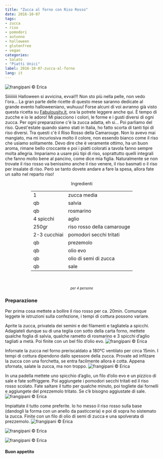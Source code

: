 ```yaml
---
title: "Zucca al forno con Riso Rosso"
date: 2016-10-07
tags:
- zucca
- riso
- pomodori
- autunno
- halloween
- glutenfree
- vegan
categories:
- Salato
- "Piatti Unici"
label: 2016-10-07-zucca-al-forno
lang: it
---
```

![](header.jpg "frangipani © Erica")

Siiiiiiiii Halloween si avvicina, evvai!!! Non sto più nella pelle, non vedo l'ora... La gran parte delle ricette di questo mese saranno dedicate al grande evento halloweeniano, wuhuuu! Forse alcuni di voi avranno già visto questa ricetta su <a href="http://fabulousity.it" target="_blank">Fabulousity.it</a>, ora la potrete leggere anche qui. È tempo di zucche e io le adoro! Mi piacciono i colori, le forme e i gusti diversi di ogni zucca. Per ogni preparazione c'è la zucca adatta, eh si... Poi parliamo del riso. Quest'estate quando siamo stati in Italia, ho fatto scorta di tanti tipi di riso diversi. Tra questi c'è il Riso Rosso della Camarouge. Non lo avevo mai mangiato, ma mi incuriosiva molto il colore, non essendo bianco come il riso che usiamo solitamente. Devo dire che è veramente ottimo, ha un buon aroma, rimane bello croccante e poi i piatti colorati a tavola fanno sempre molta allegria. Impariamo a usare più tipi di riso, soprattutto quelli integrali che fanno molto bene al pancino, come dice mia figlia. Naturalmente se non trovate il riso rosso va benissimo anche il riso venere, il riso basmati o il riso per insalate di riso. Però se tanto dovete andare a fare la spesa, allora fate un salto nel reparto riso!

<div id="wrapper" style="text-align: center">
  <div id="yourdiv" style="display: inline-block;">
    <div class="ingredients">
      <div class="ingredients-title">Ingredienti</div>
      <table>
        <tbody>
          <tr>
            <td>1</td>
            <td>zucca media</td>
          </tr>
          <tr>
            <td>qb</td>
            <td>salvia</td>
          </tr>
          <tr>
            <td>qb</td>
            <td>rosmarino</td>
          </tr>
          <tr>
            <td>4 spicchi</td>
            <td>aglio</td>
          </tr>
          <tr>
            <td>250gr</td>
            <td>riso rosso della camarouge</td>
          </tr>
          <tr>
            <td>2-3 cucchiai</td>
            <td>pomodori secchi tritati</td>
          </tr>
          <tr>
            <td>qb</td>
            <td>prezemolo</td>
          </tr>
          <tr>
            <td>qb</td>
            <td>olio evo</td>
          </tr>
          <tr>
            <td>qb</td>
            <td>olio di semi di zucca</td>
          </tr>
          <tr>
            <td>qb</td>
            <td>sale</td>  
          </tr>
        </tbody>
      </table>
      <br></br>
      <i class="pull-right" style="font-size: 80%;">per 4 persone</i>
    </div>
  </div>
</div>


<h3>
  <font color="grey">
    <i class="fa-solid fa-gears"></i>
  </font> Preparazione
</h3>

Per prima cosa mettete a bollire il riso rosso per ca. 20min. Comunque leggete le istruzioni sulla confezione, i tempi di cottura possono variare.

Aprite la zucca, privatela dei semini e dei filamenti e tagliatela a spicchi. Adagiateli dunque su di una teglia con sotto della carta forno, mettete qualche foglia di salvia, qualche rametto di rosmarino e 3 spicchi d’aglio tagliati a metà. Poi finite con un bel filo d’olio evo.
![](zucca.jpg "frangipani © Erica")

Infornate la zucca nel forno preriscaldato a 180°C ventilato per circa 15min. I tempi di cottura dipendono dallo spessore della zucca. Provate ad infilzare la zucca con una forchetta, se entra facilmente allora è cotta. Appena sfornata, salate la zucca, ma non troppo.
![](zuccacotta.jpg "frangipani © Erica")

In una padella mettete uno spicchio d’aglio, un filo d’olio evo e un pizzico di sale e fate soffriggere. Poi aggiungete i pomodori secchi tritati ed il riso rosso scolato. Fate saltare il tutto per qualche minuto, poi togliete dai fornelli e aggiungete del prezzemolo tritato. Se c’è bisogno aggiustate di sale.
![](riso.jpg "frangipani © Erica")

Impiattate il tutto come preferite. Io ho messo il riso rosso sulla base (dandogli la forma con un anello da pasticceria) e poi di sopra ho sistemato la zucca. Finite con un filo di olio di semi di zucca e una spolverata di prezzemolo.
![](risultato1.jpg "frangipani © Erica")

![](risultato2.jpg "frangipani © Erica")

![](risultato3.jpg "frangipani © Erica")


<h4>Buon appetito
  <font color="red">
    <i class="fa-regular fa-face-smile"></i>
  </font>
</h4>
